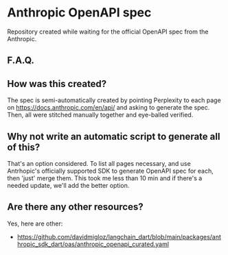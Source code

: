 # Anthropic OpenAPI spec

Repository created while waiting for the official OpenAPI spec from the Anthropic.

## F.A.Q.

## How was this created?

The spec is semi-automatically created by pointing Perplexity to each page on https://docs.anthropic.com/en/api/ and asking to generate the spec. Then, all were stitched manually together and eye-balled verified.

## Why not write an automatic script to generate all of this?

That's an option considered. To list all pages necessary, and use Antrhopic's officially supported SDK to generate OpenAPI spec for each, then 'just' merge them. This took me less than 10 min and if there's a needed update, we'll add the better option.

## Are there any other resources?

Yes, here are other:

* https://github.com/davidmigloz/langchain_dart/blob/main/packages/anthropic_sdk_dart/oas/anthropic_openapi_curated.yaml
